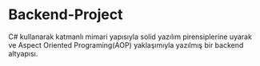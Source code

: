 # Backend-Project
C# kullanarak katmanlı mimari yapısıyla solid yazılım pirensiplerine uyarak ve Aspect Oriented Programing(AOP) yaklaşımıyla yazılmış bir backend altyapısı.
